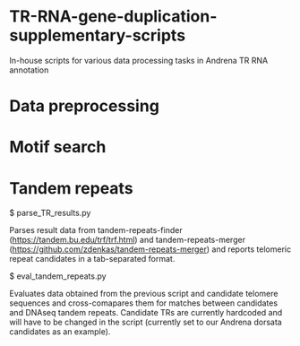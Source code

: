 # TR-RNA-gene-duplication-supplementary-scripts
In-house scripts for various data processing tasks in Andrena TR RNA annotation


# Data preprocessing


# Motif search




# Tandem repeats

$ parse_TR_results.py

Parses result data from tandem-repeats-finder (https://tandem.bu.edu/trf/trf.html) and 
tandem-repeats-merger (https://github.com/zdenkas/tandem-repeats-merger) and reports telomeric repeat
candidates in a tab-separated format. 

$ eval_tandem_repeats.py

Evaluates data obtained from the previous script and candidate telomere sequences and cross-comapares
them for matches between candidates and DNAseq tandem repeats.
Candidate TRs are currently hardcoded and will have to be changed in the script (currently
set to our Andrena dorsata candidates as an example).

